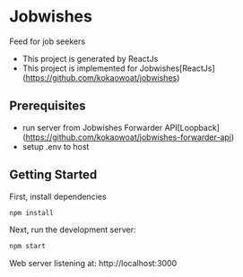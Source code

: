 # Jobwishes
Feed for job seekers
- This project is generated by ReactJs
- This project is implemented for Jobwishes[ReactJs] (https://github.com/kokaowoat/jobwishes)

## Prerequisites
- run server from Jobwishes Forwarder API[Loopback] (https://github.com/kokaowoat/jobwishes-forwarder-api)
- setup .env to host

## Getting Started
First, install dependencies
```bash
npm install
```
Next, run the development server:
```bash
npm start
```
Web server listening at: http://localhost:3000
